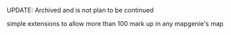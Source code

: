 UPDATE: Archived and is not plan to be continued

simple extensions to allow more than 100 mark up in any mapgenie's map

